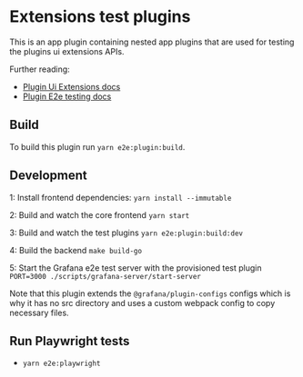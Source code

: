 # Extensions test plugins

This is an app plugin containing nested app plugins that are used for testing the plugins ui extensions APIs.

Further reading:

- [Plugin Ui Extensions docs](https://grafana.com/developers/plugin-tools/how-to-guides/ui-extensions/)
- [Plugin E2e testing docs](https://grafana.com/developers/plugin-tools/e2e-test-a-plugin/introduction)

## Build

To build this plugin run `yarn e2e:plugin:build`.

## Development

1: Install frontend dependencies:
`yarn install --immutable`

2: Build and watch the core frontend
`yarn start`

3: Build and watch the test plugins
`yarn e2e:plugin:build:dev`

4: Build the backend
`make build-go`

5: Start the Grafana e2e test server with the provisioned test plugin
`PORT=3000 ./scripts/grafana-server/start-server`

Note that this plugin extends the `@grafana/plugin-configs` configs which is why it has no src directory and uses a custom webpack config to copy necessary files.

## Run Playwright tests

- `yarn e2e:playwright`
